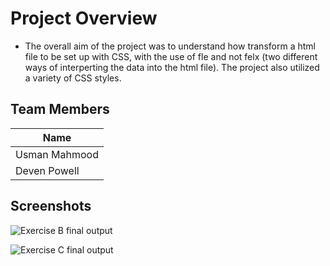 # Project Overview

* The overall aim of the project was to understand how transform a html file to be set up with CSS, with the use of fle and not felx (two different ways of interperting the data into the html file). The project also utilized a variety of CSS styles.

## Team Members

| Name |
|----------|
| Usman Mahmood   |
| Deven Powell   |

## Screenshots

![Exercise B final output](./ExerciseB.gif)

![Exercise C final output](./ExerciseC.gif)
